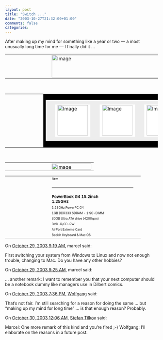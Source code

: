 ```yaml
---
layout: post
title: "Switch ..."
date: "2003-10-27T21:32:00+01:00"
comments: false
categories: 
---
```


<p>
After making up my mind for something like a year or two &mdash; a most unusually long time for me &mdash; I finally did it ...
</p>
<table cellspacing="0" border="0" cellpadding="0">
<tr>
<td nowrap align="left" valign="top" width="130"></td>
<td nowrap><img src="http://store.apple.com/OrderStatus/Images/titleorderstatus.gif" border="0" align="middle" vspace="0" height="74" hspace="0" alt="Image" width="374" /></td>
</tr>
</table>
<br />
<table cellspacing="0" border="0" cellpadding="1">
<tr>
<td nowrap width="110"></td>
<td bgcolor="#000000">
<table cellspacing="0" border="0" bgcolor="#EDEDED" cellpadding="0">
<tr>
<td nowrap height="15" colspan="9"><spacer type="BLOCK" height="1" width="1" /></td>
</tr>
<tr>
<td nowrap width="15"><spacer type="BLOCK" height="1" width="1" /></td>
<td bgcolor="#FFFFFF"><img src="http://store.apple.com/OrderStatus/Images/statusicons01active.gif" border="0" align="middle" vspace="0" height="100" hspace="0" alt="Image" width="100" />
</td>
<td nowrap width="15"><spacer type="BLOCK" height="1" width="1" /></td>
<td bgcolor="#FFFFFF"><img src="http://store.apple.com/OrderStatus/Images/statusicons02.gif" border="0" align="middle" vspace="0" height="100" hspace="0" alt="Image" width="100" /></td>
<td nowrap width="15"><spacer type="BLOCK" height="1" width="1" /></td>
<td bgcolor="#FFFFFF"><img src="http://store.apple.com/OrderStatus/Images/statusicons03.gif" border="0" align="middle" vspace="0" height="100" hspace="0" alt="Image" width="100" /></td>
<td nowrap width="15"><spacer type="BLOCK" height="1" width="1" /></td>
<td bgcolor="#FFFFFF"><img src="http://store.apple.com/OrderStatus/Images/statusicons04.gif" border="0" align="middle" vspace="0" height="100" hspace="0" alt="Image" width="100" /></td>
<td nowrap width="15"><spacer type="BLOCK" height="1" width="1" /></td>
</tr>
<tr>
<td nowrap height="15" colspan="9"><spacer type="BLOCK" height="1" width="1" /></td>
</tr>
</table>
</td>
</tr>
</table>
<br />
<table cellspacing="0" border="0" cellpadding="0">
<tr>
<td nowrap width="130"></td>
<td><img src="http://store.apple.com/OrderStatus/Images/subheadorderinformation.gif" border="0" align="middle" vspace="0" height="20" hspace="0" alt="Image" width="130" />
</td>
</tr>
</table>
<table cellspacing="0" border="0" width="660" cellpadding="0">
<tr>
<td nowrap width="130"></td>
<td nowrap valign="top" width="205"><font size="1"><b>Item</b></font></td>
</tr>
<tr>
<td></td>
<td colspan="5">
<hr noshade size="1" /></td>
</tr>
<tr>
<td></td>
<td align="left"><font size="2"><b>PowerBook G4 15.2inch
1.25GHz</b></font></td>
<td align="left"></td>
<td align="right"></td>
<td align="center"></td>
<td align="right"></td>
<td></td>
</tr>
<tr>
<td></td>
<td align="left"><font size="1">1.25GHz PowerPC G4</font></td>
<td align="left"></td>
</tr>
<tr>
<td></td>
<td align="left"><font size="1">1GB DDR333 SDRAM - 1
SO-DIMM</font></td>
<td align="left"></td>
</tr>
<tr>
<td></td>
<td align="left"><font size="1">80GB Ultra ATA drive
(4200rpm)</font></td>
<td align="left"></td>
</tr>
<tr>
<td></td>
<td align="left"><font size="1">DVD-R/CD-RW</font></td>
<td align="left"></td>
</tr>
<tr>
<td></td>
<td align="left"><font size="1">AirPort Extreme Card</font></td>
<td align="left"></td>
</tr>
<tr>
<td></td>
<td align="left"><font size="1">Backlit Keyboard &amp; Mac
OS</font></td>
<td align="left"></td>
</tr>
</table>
<section class="comments">

<div class="comment" id="comment-89">
On <a href="#comment-89" title="Permalink to this comment">October 29, 2003  9:19 AM</a>, marcel
said:
<p>First switching your system from Windows to Linux and now not enough trouble, changing to Mac. Do you have any other hobbies?</p>


<div class="comment" id="comment-90">
On <a href="#comment-90" title="Permalink to this comment">October 29, 2003  9:25 AM</a>, marcel
said:
<p>&#8230; another remark: I want to remember you that your next computer should be a notebook dummy like managers use in Dilbert comics.</p>


<div class="comment" id="comment-91">
On <a href="#comment-91" title="Permalink to this comment">October 29, 2003  7:36 PM</a>, <a href="http://schmidetzki.net" title="http://schmidetzki.net" rel="nofollow">Wolfgang</a>
said:
<p>That&#8217;s not fair.
I&#8217;m still searching for a reason for doing the same &#8230; but &#8220;making up my mind for long time&#8221; &#8230; is that enough reason?
Probably.</p>


<div class="comment" id="comment-92">
On <a href="#comment-92" title="Permalink to this comment">October 30, 2003 12:06 AM</a>, <a href="/en/staff/st/">Stefan Tilkov</a>
said:
<p>Marcel: One more remark of this kind and you&#8217;re fired ;-)
Wolfgang: I&#8217;ll elaborate on the reasons in a future post.</p>


</section>

